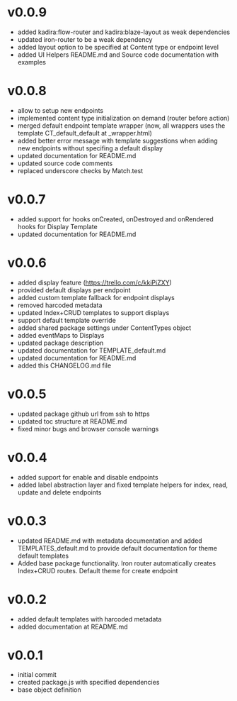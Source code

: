 # v0.0.9

- added kadira:flow-router and kadira:blaze-layout as weak dependencies
- updated iron-router to be a weak dependency
- added layout option to be specified at Content type or endpoint level
- added UI Helpers README.md and Source code documentation with examples

# v0.0.8

- allow to setup new endpoints
- implemented content type initialization on demand (router before action)
- merged default endpoint template wrapper (now, all wrappers uses the template CT_default_default at _wrapper.html)
- added better error message with template suggestions when adding new endpoints without specifing a default display
- updated documentation for README.md
- updated source code comments
- replaced underscore checks by Match.test

# v0.0.7

- added support for hooks onCreated, onDestroyed and onRendered hooks for Display Template
- updated documentation for README.md

# v0.0.6

- added display feature (https://trello.com/c/kkiPiZXY)
- provided default displays per endpoint
- added custom template fallback for endpoint displays
- removed harcoded metadata
- updated Index+CRUD templates to support displays
- support default template override
- added shared package settings under ContentTypes object
- added eventMaps to Displays
- updated package description
- updated documentation for TEMPLATE_default.md
- updated documentation for README.md
- added this CHANGELOG.md file

# v0.0.5

- updated package github url from ssh to https
- updated toc structure at README.md
- fixed minor bugs and browser console warnings

# v0.0.4

- added support for enable and disable endpoints
- added label abstraction layer and fixed template helpers for index, read, update and delete endpoints

# v0.0.3

- updated README.md with metadata documentation and added TEMPLATES_default.md to provide default documentation for theme default templates
- Added base package functionality. Iron router automatically creates Index+CRUD routes. Default theme for create endpoint

# v0.0.2

- added default templates with harcoded metadata
- added documentation at README.md

# v0.0.1

- initial commit
- created package.js with specified dependencies
- base object definition
